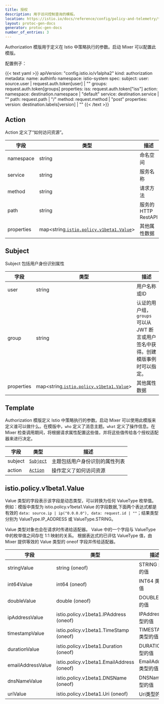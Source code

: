 ```yaml
---
title: 授权
description: 用于访问控制查询的模板。
location: https://istio.io/docs/reference/config/policy-and-telemetry/templates/authorization.html
layout: protoc-gen-docs
generator: protoc-gen-docs
number_of_entries: 3
---
```


Authorization 模版用于定义在 Istio 中策略执行的参数。启动 Mixer 可以配置此模版。

配置例子：

{{< text yaml >}}
apiVersion: "config.istio.io/v1alpha2"
kind: authorization
metadata:
  name: authinfo
  namespace: istio-system
spec:
 subject:
   user: source.user | request.auth.token[user] | ""
   groups: request.auth.token[groups]
   properties:
    iss: request.auth.token["iss"]
 action:
   namespace: destination.namespace | "default"
   service: destination.service | ""
   path: request.path | "/"
   method: request.method | "post"
   properties:
     version: destination.labels[version] | ""
{{< /text >}}

## Action

Action 定义了“如何访问资源”。

|字段|类型|描述|
|----|----|----|
|namespace|string|命名空间|
|service|string|服务名称|
|method|string|请求方法|
|path|string|服务的 HTTP RestAPI|
|properties|map<string,[`istio.policy.v1beta1.Value`](/docs/reference/config/policy-and-telemetry/templates/authorization/#istio-policy-v1beta1-Value)>|其他属性数据|

## Subject

Subject 包括用户身份识别属性

|字段|类型|描述|
|----|----|----|
|user|string|用户名称或ID|
|group|string|认证的用户组，`groups` 可以从 JWT 断言或用户签名中获得。创建模版事例时可以指定。|
|properties|map<string,[`istio.policy.v1beta1.Value`](/docs/reference/config/policy-and-telemetry/templates/authorization/#istio-policy-v1beta1-Value)>|其他属性数据|

## Template

Authorization 模版定义 Istio 中策略执行的参数。启动 Mixer 可以使用此模版来定义谁可以做什么。在模版中，`who` 定义了消息主题。`what` 定义了操作信息。在 Mixer 检查调用期间，将根据请求属性配置这些值，并将这些值传给各个授权适配器来进行决定。

|字段|类型|描述|
|----|----|----|
|subject|[`Subject`](/docs/reference/config/policy-and-telemetry/templates/authorization/#Subject)|主题包括用户身份识别的属性列表|
|action|[`Action`](/docs/reference/config/policy-and-telemetry/templates/authorization/#Action)|操作定义了如何访问资源|

## istio.policy.v1beta1.Value

Value 类型的字段表示该字段是动态类型，可以转换为任何 ValueType 枚举值。例如：模版中类型为 istio.policy.v1beta1.Value 的字段数据,下面两个表达式都是有效的 `data: source.ip | ip("0.0.0.0"), data: request.id | ""`；结果类型分别为 ValueType.IP_ADDRESS 或 ValueType.STRING。

Value 类型对象也会在请求时传递给适配器。 Value 中的一个字段与 ValueType 中的枚举值之间存在 1:1 映射的关系。 根据表达式的已评估 ValueType 值，由 Mixer 提供等效的 Value 类型的 oneof 字段并传给适配器。

|字段|类型|描述|
|----|----|----|
|stringValue|string (oneof)|STRING 类型的值|
|int64Value|int64 (oneof)|INT64 类型的值|
|doubleValue|double (oneof)|DOUBLE 类型的值|
|ipAddressValue|istio.policy.v1beta1.IPAddress (oneof)|IPAddress 类型的值|
|timestampValue|istio.policy.v1beta1.TimeStamp (oneof)|TIMESTAMP 类型的值|
|durationValue|istio.policy.v1beta1.Duration (oneof)|DURATION 类型的值|
|emailAddressValue|istio.policy.v1beta1.EmailAddress (oneof)|EmailAddress 类型的值|
|dnsNameValue|istio.policy.v1beta1.DNSName (oneof)|DNSName 类型的值|
|uriValue|istio.policy.v1beta1.Uri (oneof)|Uri类型的值|

